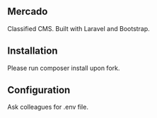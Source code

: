 ## Mercado

Classified CMS. Built with Laravel and Bootstrap. 

## Installation

Please run composer install upon fork.

## Configuration

Ask colleagues for .env file.
